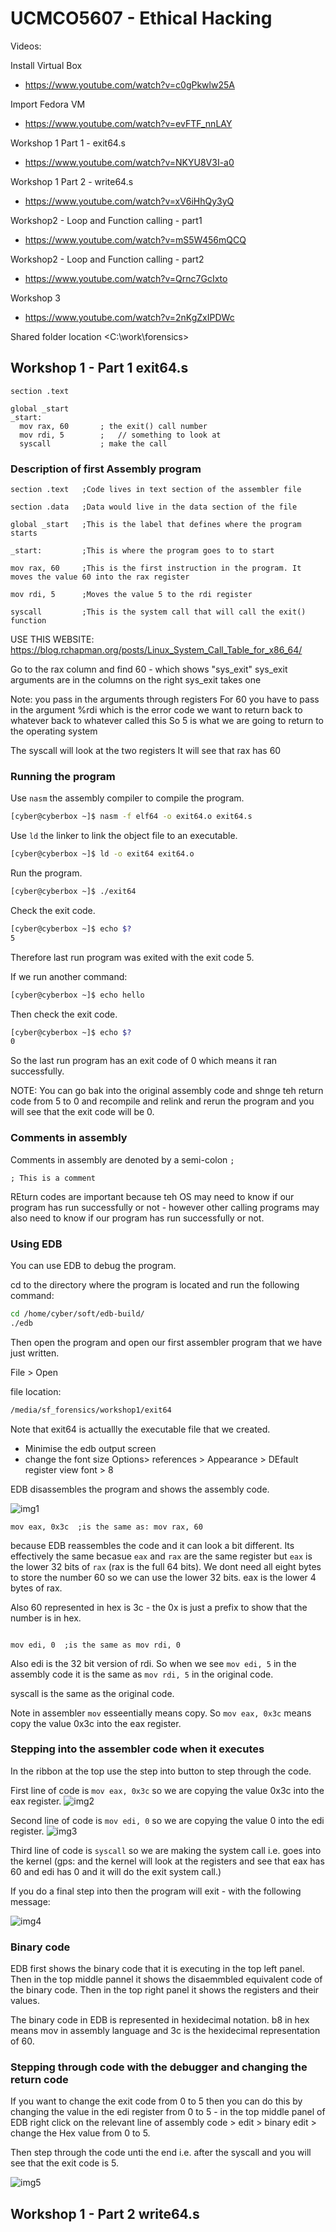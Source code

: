 # UCMCO5607 - Ethical Hacking

Videos:

Install Virtual Box

* <https://www.youtube.com/watch?v=c0gPkwlw25A>

Import Fedora VM

* <https://www.youtube.com/watch?v=evFTF_nnLAY>

Workshop 1 Part 1 - exit64.s

* <https://www.youtube.com/watch?v=NKYU8V3I-a0>

Workshop 1 Part 2 - write64.s

* <https://www.youtube.com/watch?v=xV6iHhQy3yQ>

Workshop2 - Loop and Function calling - part1

* <https://www.youtube.com/watch?v=mS5W456mQCQ>

Workshop2 - Loop and Function calling - part2

* <https://www.youtube.com/watch?v=Qrnc7GcIxto>

Workshop 3

* <https://www.youtube.com/watch?v=2nKgZxIPDWc>



Shared folder location
<C:\work\forensics>

## Workshop 1 - Part 1 exit64.s


```assembly
section .text

global _start
_start:
  mov rax, 60       ; the exit() call number
  mov rdi, 5        ;   // something to look at
  syscall           ; make the call
```

### Description of first Assembly program

```assembly
section .text   ;Code lives in text section of the assembler file

section .data   ;Data would live in the data section of the file

global _start   ;This is the label that defines where the program starts

_start:         ;This is where the program goes to to start

mov rax, 60     ;This is the first instruction in the program. It moves the value 60 into the rax register

mov rdi, 5      ;Moves the value 5 to the rdi register

syscall         ;This is the system call that will call the exit() function
```

USE THIS WEBSITE: https://blog.rchapman.org/posts/Linux_System_Call_Table_for_x86_64/

Go to the rax column and find 60 - which shows "sys_exit"
sys_exit arguments are in the columns on the right
sys_exit takes one

Note: you pass in the arguments through  registers
For 60 you have to pass in the argument %rdi which is the error code we want to return back to whatever  back to whatever called this
So 5 is what we are going to return to the operating system 

The syscall will look at the two registers 
It will see that rax has 60 

### Running the program

Use `nasm` the assembly compiler to compile the program.

```bash
[cyber@cyberbox ~]$ nasm -f elf64 -o exit64.o exit64.s
```

Use `ld` the linker to link the object file to an executable.

```bash
[cyber@cyberbox ~]$ ld -o exit64 exit64.o
```

Run the program.

```bash
[cyber@cyberbox ~]$ ./exit64
```

Check the exit code.

```bash
[cyber@cyberbox ~]$ echo $?
5
```

Therefore last run program was exited with the exit  code 5.

If we run another command:
    
```bash
[cyber@cyberbox ~]$ echo hello
```
    
Then check the exit code.

```bash
[cyber@cyberbox ~]$ echo $?
0
```

So the last run program has an exit code of 0 which means it ran successfully.

NOTE: You can go bak into the original assembly code and shnge teh return code from 5 to 0 and recompile and relink and rerun the program and you will see that the exit code will be 0.

### Comments in assembly

Comments in assembly are denoted by a semi-colon `;`

```assembly
; This is a comment
```

REturn codes are important because teh OS may need to know if our program has run successfully or not - however other calling programs may also need to know if our program has run successfully or not.

### Using EDB

You can use EDB to debug the program.

cd to the directory where the program is located and run the following command:

```bash
cd /home/cyber/soft/edb-build/
./edb
```

Then open the program and open our first assembler program that we have just written.

File > Open

file location:

```bash
/media/sf_forensics/workshop1/exit64
```

Note that exit64 is actuallly the executable file that we created.

* Minimise the edb output screen 
* change the font size Options> references > Appearance > DEfault register view font > 8

EDB disassembles the program and shows the assembly code.

![img1](img/img1.png)

``` assembly
mov eax, 0x3c  ;is the same as: mov rax, 60
```

because EDB reassembles the code and it can look a bit different.
Its effectively the same becasue `eax` and `rax` are the same register but `eax` is the lower 32 bits of `rax` (rax is the full 64 bits). We dont need all eight bytes to store the number 60 so we can use the lower 32 bits. eax is the lower 4 bytes of rax.

Also 60 represented in hex is 3c - the 0x is just a prefix to show that the number is in hex.

``` assembly

mov edi, 0  ;is the same as mov rdi, 0
```

Also edi is the 32 bit version of rdi. So when we see `mov edi, 5` in the assembly code it is the same as `mov rdi, 5` in the original code.

syscall is the same as the original code.

Note in assembler `mov` esseentially means copy. So `mov eax, 0x3c` means copy the value 0x3c into the eax register.

### Stepping into the assembler code when it executes

In the ribbon at the top use the step into button to step through the code.

First line of code is `mov eax, 0x3c` so we are copying the value 0x3c into the eax register.
![img2](img/img2.png)

Second line of code is `mov edi, 0` so we are copying the value 0 into the edi register.
![img3](img/img3.png)

Third line of code is `syscall` so we are making the system call i.e. goes into the kernel (gps: and the kernel will look at the registers and see that eax has 60 and edi has 0 and it will do the exit system call.)

If you do a final step into then the program will exit - with the following message:

![img4](img/img4.png)

### Binary code

EDB first shows the binary code that it is executing in the top left panel. Then in the top middle pannel it shows the disaemmbled equivalent code of the binary code. Then in the top right panel it shows the registers and their values.

The binary code in EDB is represented in hexidecimal notation.
b8 in hex means mov in assembly language and 3c is the hexidecimal representation of 60.

### Stepping through code with the debugger and changing the return code

If you want to change the exit code from 0 to 5 then you can do this by changing the value in the edi register from 0 to 5 - in the top middle panel of EDB right click on the relevant line of assembly code  > edit > binary edit > change the Hex value from 0 to 5.

Then step through the code unti the end i.e. after the syscall and you will see that the exit code is 5.

![img5](img/img5.png)


## Workshop 1 - Part 2 write64.s




